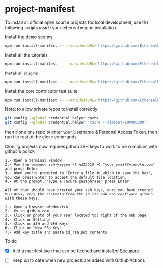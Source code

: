 # project-manifest

To install all official open source projects for local development, use the following scripts inside your ethereal engine installation.

Install the demo scenes
```bash
npm run install-manifest -- --manifestURL="https://github.com/EtherealEngine/project-manifest/blob/main/ee-scenes.manifest.json" --branch="dev"
```

Install all the tutorials
```bash
npm run install-manifest -- --manifestURL="https://github.com/EtherealEngine/project-manifest/blob/main/ee-tutorials.manifest.json" --branch="dev"
```

Install all plugins
```bash
npm run install-manifest -- --manifestURL="https://github.com/EtherealEngine/project-manifest/blob/main/ee-plugins.manifest.json" --branch="dev"
```

Install the core contributor test suite
```bash
npm run install-manifest -- --manifestURL="https://github.com/EtherealEngine/project-manifest/blob/main/ee-core.manifest.json" --branch="dev"
```

Note: to allow private repos to install correctly:
```bash
git config --global credential.helper cache
git config --global credential.helper 'cache --timeout=100000000'
```
then clone one repo to enter your Username & Personal Access Token, then run the rest of the clone commands


Cloning projects now requires github SSH keys to work to be compliant with github's policy:
```
1.- Open a terminal window
2.- Run the command ssh-keygen -t ed25519 -C "your_email@example.com" and press Enter
3.- When you're prompted to "Enter a file in which to save the key", you can press Enter to accept the default file location.
4.- At the prompt, "type a secure passphrase" press Enter

All of that should have created your ssh keys, once you have created SSH Keys, copy the contents from the id_rsa.pub and configure github with these keys.

1.- Open a browser window/tab
2.- Go to github.com
3.- Click on photo of your user located top right of the web page.
4.- Click on Settings
5.- Click on SSH and GPG Keys
6.- Click on "New SSH Key"
7.- Add key title and paste id_rsa.pub contents
```

To do:

- [x] Add a manifest.json that can be fetched and installed [See more](https://github.com/EtherealEngine/etherealengine/issues/5648)
- [ ] Keep up to date when new projects are added with Github Actions


